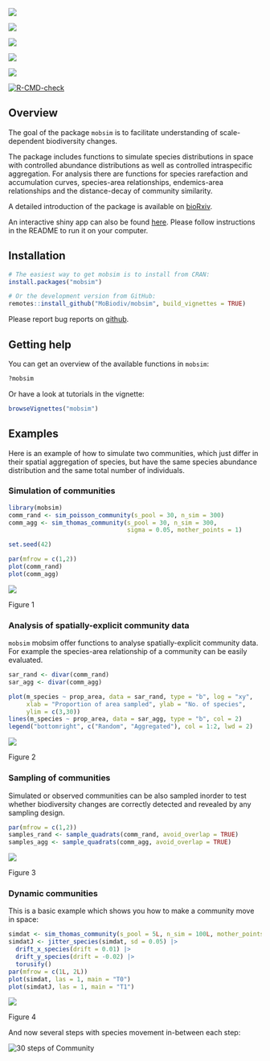 

<!-- README.md is generated from README.Rmd. Please edit that file -->

<!-- badges: start -->

[![](http://www.r-pkg.org/badges/version/mobsim.png)](https://CRAN.R-project.org/package=mobsim)

[![](http://cranlogs.r-pkg.org/badges/grand-total/mobsim.png)](https://CRAN.R-project.org/package=mobsim)

[![](https://img.shields.io/badge/licence-GPL--3-blue.svg)](https://www.gnu.org/licenses/gpl-3.0.en.html)

[![](http://www.repostatus.org/badges/latest/active.svg)](https://www.repostatus.org/)

[![](https://zenodo.org/badge/DOI/10.5281/zenodo.1170472.svg)](https://doi.org/10.5281/zenodo.1170472)

[![R-CMD-check](https://github.com/MoBiodiv/mobsim/actions/workflows/R-CMD-check.yaml/badge.svg)](https://github.com/MoBiodiv/mobsim/actions/workflows/R-CMD-check.yaml)
<!-- badges: end -->

## Overview

The goal of the package `mobsim` is to facilitate understanding of
scale-dependent biodiversity changes.

The package includes functions to simulate species distributions in
space with controlled abundance distributions as well as controlled
intraspecific aggregation. For analysis there are functions for species
rarefaction and accumulation curves, species-area relationships,
endemics-area relationships and the distance-decay of community
similarity.

A detailed introduction of the package is available on
[bioRxiv](https://www.biorxiv.org/content/10.1101/209502v1).

An interactive shiny app can also be found
[here](https://github.com/albansagouis/mobsim_app). Please follow
instructions in the README to run it on your computer.

## Installation

``` r
# The easiest way to get mobsim is to install from CRAN:
install.packages("mobsim")

# Or the development version from GitHub:
remotes::install_github("MoBiodiv/mobsim", build_vignettes = TRUE)
```

Please report bug reports on
[github](https://github.com/MoBiodiv/mobsim/issues).

## Getting help

You can get an overview of the available functions in `mobsim`:

``` r
?mobsim
```

Or have a look at tutorials in the vignette:

``` r
browseVignettes("mobsim")
```

## Examples

Here is an example of how to simulate two communities, which just differ
in their spatial aggregation of species, but have the same species
abundance distribution and the same total number of individuals.

### Simulation of communities

``` r
library(mobsim)
comm_rand <- sim_poisson_community(s_pool = 30, n_sim = 300)
comm_agg <- sim_thomas_community(s_pool = 30, n_sim = 300,
                                 sigma = 0.05, mother_points = 1)
```

``` r
set.seed(42)

par(mfrow = c(1,2))
plot(comm_rand)
plot(comm_agg)
```

<div id="fig-map">

<img src="README_files/figure-commonmark/fig-map-1.png" id="fig-map" />

Figure 1

</div>

### Analysis of spatially-explicit community data

`mobsim` mobsim offer functions to analyse spatially-explicit community
data. For example the species-area relationship of a community can be
easily evaluated.

``` r
sar_rand <- divar(comm_rand)
sar_agg <- divar(comm_agg)
```

``` r
plot(m_species ~ prop_area, data = sar_rand, type = "b", log = "xy",
     xlab = "Proportion of area sampled", ylab = "No. of species",
     ylim = c(3,30))
lines(m_species ~ prop_area, data = sar_agg, type = "b", col = 2)
legend("bottomright", c("Random", "Aggregated"), col = 1:2, lwd = 2)
```

<div id="fig-sar">

<img src="README_files/figure-commonmark/fig-sar-1.png" id="fig-sar" />

Figure 2

</div>

### Sampling of communities

Simulated or observed communities can be also sampled inorder to test
whether biodiversity changes are correctly detected and revealed by any
sampling design.

``` r
par(mfrow = c(1,2))
samples_rand <- sample_quadrats(comm_rand, avoid_overlap = TRUE)
samples_agg <- sample_quadrats(comm_agg, avoid_overlap = TRUE)
```

<div id="fig-sampling">

<img src="README_files/figure-commonmark/fig-sampling-1.png"
id="fig-sampling" />

Figure 3

</div>

### Dynamic communities

This is a basic example which shows you how to make a community move in
space:

``` r
simdat <- sim_thomas_community(s_pool = 5L, n_sim = 100L, mother_points = 1L)
simdatJ <- jitter_species(simdat, sd = 0.05) |>
  drift_x_species(drift = 0.01) |>
  drift_y_species(drift = -0.02) |>
  torusify()
par(mfrow = c(1L, 2L))
plot(simdat, las = 1, main = "T0")
plot(simdatJ, las = 1, main = "T1")
```

<div id="fig-dynamic">

<img src="README_files/figure-commonmark/fig-dynamic-1.png"
id="fig-dynamic" />

Figure 4

</div>

And now several steps with species movement in-between each step:

![30 steps of Community](./inst/LNFUA1284L_jittering.gif)
